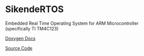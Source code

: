 # SikendeRTOS
Embedded Real Time Operating System for ARM Microcontroller (specifically TI TM4C123)

<a href="https://kendiser5000.github.io/SikendeRTOS/html/index.html" title="Doxygen Docs">Doxygen Docs</a>

<a href="https://github.com/kendiser5000/SikendeRTOS" title="Source Code">Source Code</a>
